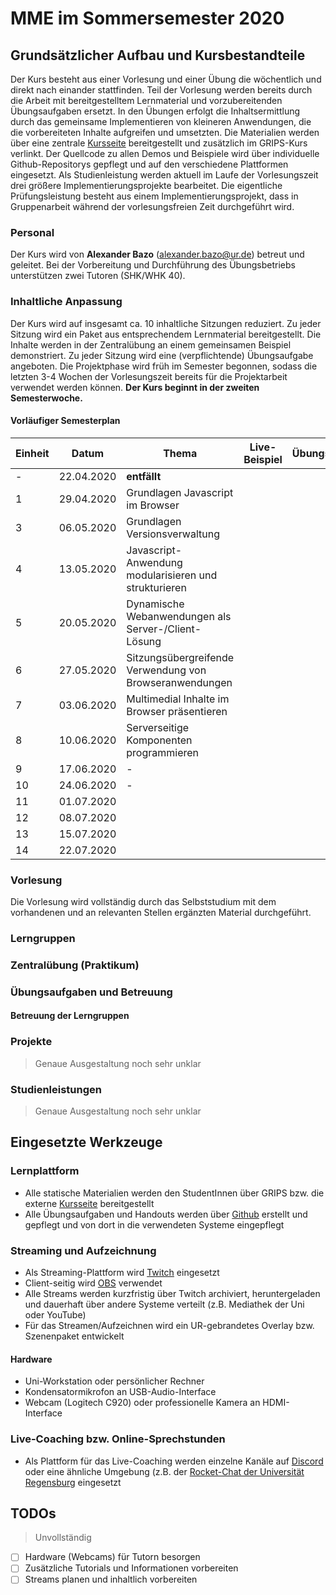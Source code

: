 # MME im Sommersemester 2020

## Grundsätzlicher Aufbau und Kursbestandteile
Der Kurs besteht aus einer Vorlesung und einer Übung die wöchentlich und direkt nach einander stattfinden. Teil der Vorlesung werden bereits durch die Arbeit mit bereitgestelltem Lernmaterial und vorzubereitenden Übungsaufgaben ersetzt. In den Übungen erfolgt die Inhaltsermittlung durch das gemeinsame Implementieren von kleineren Anwendungen, die die vorbereiteten Inhalte aufgreifen und umsetzten. Die Materialien werden über eine zentrale [Kursseite](https://regensburger-forscher.de/mme/) bereitgestellt und zusätzlich im GRIPS-Kurs verlinkt. Der Quellcode zu allen Demos und Beispiele wird über individuelle Github-Repositorys gepflegt und auf den verschiedene Plattformen eingesetzt. Als Studienleistung werden aktuell im Laufe der Vorlesungszeit drei größere Implementierungsprojekte bearbeitet. Die eigentliche Prüfungsleistung besteht aus einem Implementierungsprojekt, dass in Gruppenarbeit während der vorlesungsfreien Zeit durchgeführt wird. 

### Personal
Der Kurs wird von **Alexander Bazo** (alexander.bazo@ur.de) betreut und geleitet. Bei der Vorbereitung und Durchführung des Übungsbetriebs unterstützen zwei Tutoren (SHK/WHK 40).
### Inhaltliche Anpassung
Der Kurs wird auf insgesamt ca. 10 inhaltliche Sitzungen reduziert. Zu jeder Sitzung wird ein Paket aus entsprechendem Lernmaterial bereitgestellt. Die Inhalte werden in der Zentralübung an einem gemeinsamen Beispiel demonstriert. Zu jeder Sitzung wird eine (verpflichtende) Übungsaufgabe angeboten. Die Projektphase wird früh im Semester begonnen, sodass die letzten 3-4 Wochen der Vorlesungszeit bereits für die Projektarbeit verwendet werden können. **Der Kurs beginnt in der zweiten Semesterwoche.**
#### Vorläufiger Semesterplan
| Einheit | Datum | Thema | Live-Beispiel | Übungsaufgabe | Coaching |
|---|-------|-------|---------------|---------------|----------|
|-| 22.04.2020 | **entfällt** | | | |
|1| 29.04.2020 | Grundlagen Javascript im Browser | | | |
|3| 06.05.2020 | Grundlagen Versionsverwaltung | | | |
|4| 13.05.2020 | Javascript-Anwendung modularisieren und strukturieren | | | |
|5| 20.05.2020 | Dynamische Webanwendungen als Server-/Client-Lösung| | | |
|6| 27.05.2020 | Sitzungsübergreifende Verwendung von Browseranwendungen| | | |
|7| 03.06.2020 | Multimedial Inhalte im Browser präsentieren | | | |
|8| 10.06.2020 | Serverseitige Komponenten programmieren | | | |
|9| 17.06.2020 | - | | | |
|10| 24.06.2020 | - | | | |
|11| 01.07.2020 | | | | |
|12| 08.07.2020 | | | | |
|13| 15.07.2020 | | | | |
|14| 22.07.2020 | | | | |
### Vorlesung
Die Vorlesung wird vollständig durch das Selbststudium mit dem vorhandenen und an relevanten Stellen ergänzten Material durchgeführt. 


### Lerngruppen

### Zentralübung (Praktikum)

### Übungsaufgaben und Betreuung

#### Betreuung der Lerngruppen

### Projekte
> Genaue Ausgestaltung noch sehr unklar

### Studienleistungen
> Genaue Ausgestaltung noch sehr unklar

## Eingesetzte Werkzeuge
### Lernplattform
- Alle statische Materialien werden den StudentInnen über GRIPS bzw. die externe [Kursseite](https://regensburger-forscher.de/mme/) bereitgestellt
- Alle Übungsaufgaben und Handouts werden über [Github](https://github.com/Android-Regensburg) erstellt und gepflegt und von dort in die verwendeten Systeme eingepflegt
### Streaming und Aufzeichnung
- Als Streaming-Plattform wird [Twitch](twitch.tv) eingesetzt
- Client-seitig wird [OBS](https://obsproject.com/de) verwendet
- Alle Streams werden kurzfristig über Twitch archiviert, heruntergeladen und dauerhaft über andere Systeme verteilt (z.B. Mediathek der Uni oder YouTube)
- Für das Streamen/Aufzeichnen wird ein UR-gebrandetes Overlay bzw. Szenenpaket entwickelt
#### Hardware
- Uni-Workstation oder persönlicher Rechner
- Kondensatormikrofon an USB-Audio-Interface
- Webcam (Logitech C920) oder professionelle Kamera an HDMI-Interface
### Live-Coaching bzw. Online-Sprechstunden
- Als Plattform für das Live-Coaching werden einzelne Kanäle auf [Discord](https://discordapp.com/) oder eine ähnliche Umgebung (z.B. der [Rocket-Chat der Universität Regensburg]([https://chat.ur.de](https://chat.ur.de/)) eingesetzt
## TODOs
> Unvollständig

* [ ] Hardware (Webcams) für Tutorn besorgen
* [ ] Zusätzliche Tutorials und Informationen vorbereiten
* [ ] Streams planen und inhaltlich vorbereiten 
<!--stackedit_data:
eyJoaXN0b3J5IjpbMTgxMTU5NTUzMSwtNzg0NDQ1NTE3LDE1Mj
gyOTQwNzgsNTg1NDI1NDQ0LDE5MzkyNzcxNTgsLTE4MDAxNjQw
MDAsLTE1NzU5MzM1NjYsLTE0NDQ4NTQ0MDcsLTU1NjIxMzU1Ny
wtMTQ0OTIyMjM0N119
-->